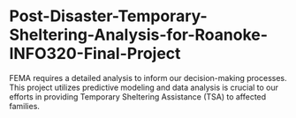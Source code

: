 # Post-Disaster-Temporary-Sheltering-Analysis-for-Roanoke-INFO320-Final-Project
FEMA requires a detailed analysis to inform our decision-making processes. This project utilizes predictive modeling and data analysis is crucial to our efforts in providing Temporary Sheltering Assistance (TSA) to affected families.

